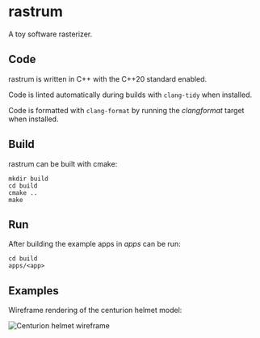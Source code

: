 # rastrum

A toy software rasterizer.

## Code

rastrum is written in C++ with the C++20 standard enabled.

Code is linted automatically during builds with `clang-tidy` when installed.

Code is formatted with `clang-format` by running the *clangformat* target
when installed.

## Build

rastrum can be built with cmake:

```
mkdir build
cd build
cmake ..
make
```

## Run

After building the example apps in *apps* can be run:

```
cd build
apps/<app>
```

## Examples

Wireframe rendering of the centurion helmet model:

![Centurion helmet wireframe](./data/centurion_helmet/centurion_wireframe.jpg)
